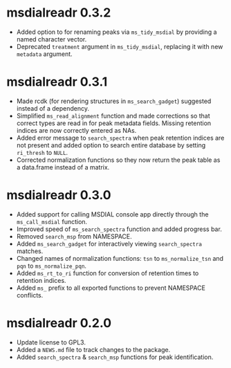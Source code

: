 # msdialreadr 0.3.2

* Added option to for renaming peaks via `ms_tidy_msdial` by providing a named character vector.
* Deprecated `treatment` argument in `ms_tidy_msdial`, replacing it with new `metadata` argument.

# msdialreadr 0.3.1

* Made rcdk (for rendering structures in `ms_search_gadget`) suggested instead of
a dependency.
* Simplified `ms_read_alignment` function and made corrections so that correct
types are read in for peak metadata fields. Missing retention indices are now
correctly entered as NAs.
* Added error message to `search_spectra` when peak retention indices are not
present and added option to search entire database by setting `ri_thresh` to `NULL`.
* Corrected normalization functions so they now return the peak table as a
data.frame instead of a matrix.

# msdialreadr 0.3.0

* Added support for calling MSDIAL console app directly through the `ms_call_msdial` function.
* Improved speed of `ms_search_spectra` function and added progress bar.
* Removed `search_msp` from NAMESPACE.
* Added `ms_search_gadget` for interactively viewing `search_spectra` matches.
* Changed names of normalization functions: `tsn` to `ms_normalize_tsn` and
`pqn` to `ms_normalize_pqn`.
* Added `ms_rt_to_ri` function for conversion of retention times to retention indices.
* Added `ms_` prefix to all exported functions to prevent NAMESPACE conflicts.

# msdialreadr 0.2.0

* Update license to GPL3.
* Added a `NEWS.md` file to track changes to the package.
* Added `search_spectra` & `search_msp` functions for peak identification.
